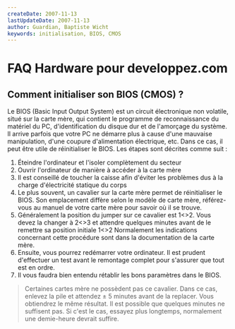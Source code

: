 ```yaml
---
createDate: 2007-11-13
lastUpdateDate: 2007-11-13
author: Guardian, Baptiste Wicht
keywords: initialisation, BIOS, CMOS
---
```


# FAQ Hardware pour developpez.com

## Comment initialiser son BIOS (CMOS) ?

Le BIOS (Basic Input Output System) est un circuit électronique non volatile, situé sur la carte mère, qui contient le programme de reconnaissance du matériel du PC, d'identification du disque dur et de l'amorçage du système. Il arrive parfois que votre PC ne démarre plus à cause d'une mauvaise manipulation, d'une coupure d'alimentation électrique, etc. Dans ce cas, il peut être utile de réinitialiser le BIOS. Les étapes sont décrites comme suit :

1. Éteindre l'ordinateur et l'isoler complètement du secteur
2. Ouvrir l'ordinateur de manière à accéder à la carte mère
3. Il est conseillé de toucher la caisse afin d'éviter les problèmes dus à la charge d'électricité statique du corps
4. Le plus souvent, un cavalier sur la carte mère permet de réinitialiser le BIOS. Son emplacement diffère selon le modèle de carte mère, référez-vous au manuel de votre carte mère pour savoir où il se trouve.
5. Généralement la position du jumper sur ce cavalier est 1<>2. Vous devez la changer à 2<>3 et attendre quelques minutes avant de le remettre sa position initiale 1<>2 Normalement les indications concernant cette procédure sont dans la documentation de la carte mère.
6. Ensuite, vous pourrez redémarrer votre ordinateur. Il est prudent d'effectuer un test avant le remontage complet pour s'assurer que tout est en ordre.
7. Il vous faudra bien entendu rétablir les bons paramètres dans le BIOS.

> Certaines cartes mère ne possèdent pas ce cavalier. Dans ce cas, enlevez la pile et attendez ± 5 minutes avant de la replacer. Vous obtiendrez le même résultat.
Il est possible que quelques minutes ne suffisent pas. Si c'est le cas, essayez plus longtemps, normalement une demie-heure devrait suffire.
